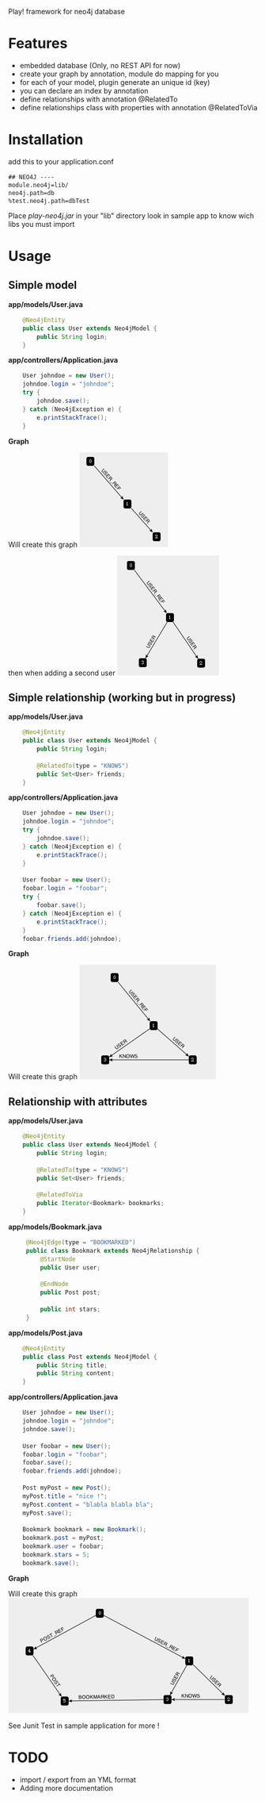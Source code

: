 Play! framework for neo4j database

Features
=================

* embedded database (Only, no REST API for now)
* create your graph by annotation, module do mapping for you
* for each of your model, plugin generate an unique id (key)
* you can declare an index by annotation
* define relationships with annotation @RelatedTo
* define relationships class with properties with annotation @RelatedToVia

Installation
=================

add this to your application.conf

    ## NEO4J ----
    module.neo4j=lib/
    neo4j.path=db
    %test.neo4j.path=dbTest

Place *play-neo4j.jar* in your "lib" directory
look in sample app to know wich libs you must import

Usage
=================

Simple model
------------

**app/models/User.java**
``` java
    @Neo4jEntity
    public class User extends Neo4jModel {
        public String login;
    }
```
**app/controllers/Application.java**
``` java
    User johndoe = new User();
    johndoe.login = "johndoe";
    try {
        johndoe.save();
    } catch (Neo4jException e) {
        e.printStackTrace();
    }
```
**Graph**

Will create this graph
![graph 1](https://github.com/ZoRdAK/logisima-play-neo4j-fork/blob/master/docs/images/1.png?raw=true "graph1")

then when adding a second user
![graph 2](https://github.com/ZoRdAK/logisima-play-neo4j-fork/blob/master/docs/images/2.png?raw=true "graph2")


Simple relationship (working but in progress)
---------------------------------------------

**app/models/User.java**
``` java
    @Neo4jEntity
    public class User extends Neo4jModel {
        public String login;

        @RelatedTo(type = "KNOWS")
        public Set<User> friends;
    }
```
**app/controllers/Application.java**
``` java
    User johndoe = new User();
    johndoe.login = "johndoe";
    try {
        johndoe.save();
    } catch (Neo4jException e) {
        e.printStackTrace();
    }

    User foobar = new User();
    foobar.login = "foobar";
    try {
        foobar.save();
    } catch (Neo4jException e) {
        e.printStackTrace();
    }
    foobar.friends.add(johndoe);
```
**Graph**

Will create this graph
![graph 3](https://github.com/ZoRdAK/logisima-play-neo4j-fork/blob/master/docs/images/3.png?raw=true "graph3")

Relationship with attributes
----------------------------

**app/models/User.java**
``` java
    @Neo4jEntity
    public class User extends Neo4jModel {
        public String login;

        @RelatedTo(type = "KNOWS")
        public Set<User> friends;

        @RelatedToVia
        public Iterator<Bookmark> bookmarks;
    }
```
**app/models/Bookmark.java**
``` java
     @Neo4jEdge(type = "BOOKMARKED")
     public class Bookmark extends Neo4jRelationship {
         @StartNode
         public User user;

         @EndNode
         public Post post;

         public int stars;
     }
```
**app/models/Post.java**
``` java
    @Neo4jEntity
    public class Post extends Neo4jModel {
        public String title;
        public String content;
    }
```

**app/controllers/Application.java**
``` java
    User johndoe = new User();
    johndoe.login = "johndoe";
    johndoe.save();

    User foobar = new User();
    foobar.login = "foobar";
    foobar.save();
    foobar.friends.add(johndoe);

    Post myPost = new Post();
    myPost.title = "nice !";
    myPost.content = "blabla blabla bla";
    myPost.save();

    Bookmark bookmark = new Bookmark();
    bookmark.post = myPost;
    bookmark.user = foobar;
    bookmark.stars = 5;
    bookmark.save();
```
**Graph**

Will create this graph
![graph 4](https://github.com/ZoRdAK/logisima-play-neo4j-fork/blob/master/docs/images/4.png?raw=true "graph4")


See Junit Test in sample application for more !

TODO
=================
* import / export from an YML format
* Adding more documentation